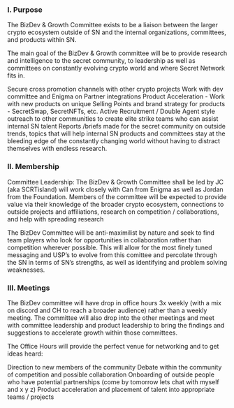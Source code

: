 
### I. Purpose

The BizDev & Growth Committee exists to be a liaison between the larger crypto ecosystem outside of SN and the internal organizations, committees, and products within SN.

The main goal of the BizDev & Growth committee will be to provide research and intelligence to the secret community, to leadership as well as committees on constantly evolving crypto world and where Secret Network fits in.

Secure cross promotion channels with other crypto projects
Work with dev committee and Enigma on Partner integrations
Product Acceleration - Work with new products on unique Selling Points and brand strategy for products - SecretSwap, SecretNFTs, etc.
Active Recruitment / Double Agent style outreach to other communities to create elite strike teams who can assist internal SN talent
Reports /briefs made for the secret community on outside trends, topics that will help internal SN products and committees stay at the bleeding edge of the constantly changing world without having to distract themselves with endless research.

### II. Membership

Committee Leadership: The BizDev & Growth Committee shall be led by JC (aka SCRTisland) will work closely with Can from Enigma as well as Jordan from the Foundation. Members of the committee will be expected to provide value via their knowledge of the broader crypto ecosystem, connections to outside projects and affiliations, research on competition / collaborations, and help with spreading research

The BizDev Committee will be anti-maximilist by nature and seek to find team players who look for opportunities in collaboration rather than competition wherever possible. This will allow for the most finely tuned messaging and USP’s to evolve from this comittee and percolate through the SN in terms of SN’s strengths, as well as identifying and problem solving weaknesses.

### III. Meetings

The BizDev committee will have drop in office hours 3x weekly (with a mix on discord and CH to reach a broader audience) rather than a weekly meeting. The committee will also drop into the other meetings and meet with committee leadership and product leadership to bring the findings and suggestions to accelerate growth within those committees.

The Office Hours will provide the perfect venue for networking and to get ideas heard:

Direction to new members of the community
Debate within the community of competition and possible collaboration
Onboarding of outside people who have potential partnerships (come by tomorrow lets chat with myself and x y z)
Product acceleration and placement of talent into appropriate teams / projects
